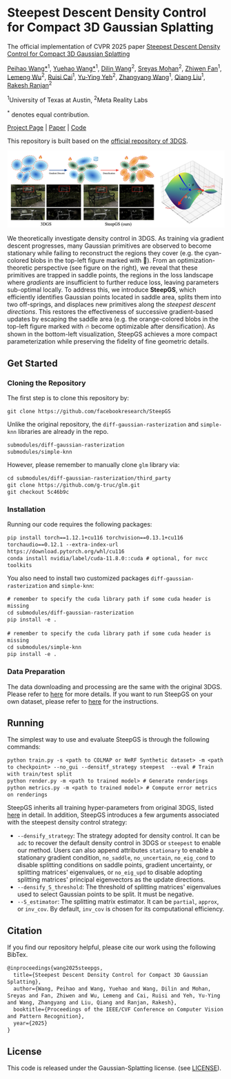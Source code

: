 # Steepest Descent Density Control for Compact 3D Gaussian Splatting

The official implementation of CVPR 2025 paper [Steepest Descent Density Control for Compact 3D Gaussian Splatting
](https://arxiv.org/abs/2505.05587)

[Peihao Wang*](https://peihaowang.github.io/)<sup>1</sup>,
[Yuehao Wang*](https://yuehaolab.com/)<sup>1</sup>,
[Dilin Wang](https://wdilin.github.io/)<sup>2</sup>,
[Sreyas Mohan](https://sreyas-mohan.github.io/)<sup>2</sup>,
[Zhiwen Fan](https://zhiwenfan.github.io/)<sup>1</sup>,
[Lemeng Wu](https://sites.google.com/view/lemeng-wu/home)<sup>2</sup>,
[Ruisi Cai](https://cairuisi.github.io/)<sup>1</sup>,
[Yu-Ying Yeh](https://yuyingyeh.github.io/)<sup>2</sup>,
[Zhangyang Wang](https://vita-group.github.io/)<sup>1</sup>,
[Qiang Liu](https://www.cs.utexas.edu/~lqiang/)<sup>1</sup>,
[Rakesh Ranjan](https://scholar.google.com/citations?user=8KF99lYAAAAJ&hl=en)<sup>2</sup>

<sup>1</sup>University of Texas at Austin, <sup>2</sup>Meta Reality Labs

<sup>*</sup> denotes equal contribution.

[Project Page](https://vita-group.github.io/SteepGS/) | [Paper](https://arxiv.org/abs/2505.05587) | [Code](https://github.com/facebookresearch/SteepGS)

This repository is built based on the [official repository of 3DGS](https://github.com/graphdeco-inria/gaussian-splatting).

![](assets/teaser.png)

We theoretically investigate density control in 3DGS. As training via gradient descent progresses, many Gaussian primitives are observed to become stationary while failing to reconstruct the regions they cover (e.g. the cyan-colored blobs in the top-left figure marked with 🧊). From an optimization-theoretic perspective (see figure on the right), we reveal that these primitives are trapped in saddle points, the regions in the loss landscape where *gradients* are insufficient to further reduce loss, leaving parameters sub-optimal locally. To address this, we introduce **SteepGS**, which efficiently identifies Gaussian points located in saddle area, splits them into two off-springs, and displaces new primitives along the *steepest descent directions*. This restores the effectiveness of successive gradient-based updates by escaping the saddle area (e.g. the orange-colored blobs in the top-left figure marked with 🔥 become optimizable after densification). As shown in the
bottom-left visualization, SteepGS achieves a more compact parameterization while preserving the fidelity of fine geometric details.

## Get Started

### Cloning the Repository

The first step is to clone this repository by:
```shell
git clone https://github.com/facebookresearch/SteepGS
```

Unlike the original repository, the `diff-gaussian-rasterization` and `simple-knn` libraries are already in the repo.

```shell
submodules/diff-gaussian-rasterization
submodules/simple-knn
```

However, please remember to manually clone `glm` library via:
```shell
cd submodules/diff-gaussian-rasterization/third_party
git clone https://github.com/g-truc/glm.git
git checkout 5c46b9c
```


### Installation

Running our code requires the following packages:

```shell
pip install torch==1.12.1+cu116 torchvision==0.13.1+cu116 torchaudio==0.12.1 --extra-index-url https://download.pytorch.org/whl/cu116
conda install nvidia/label/cuda-11.8.0::cuda # optional, for nvcc toolkits
```

You also need to install two customized packages `diff-gaussian-rasterization` and `simple-knn`:

```shell
# remember to specify the cuda library path if some cuda header is missing
cd submodules/diff-gaussian-rasterization
pip install -e .

# remember to specify the cuda library path if some cuda header is missing
cd submodules/simple-knn
pip install -e .
```

### Data Preparation

The data downloading and processing are the same with the original 3DGS. Please refer to [here](https://github.com/graphdeco-inria/gaussian-splatting?tab=readme-ov-file#running) for more details. If you want to run SteepGS on your own dataset, please refer to [here](https://github.com/graphdeco-inria/gaussian-splatting?tab=readme-ov-file#processing-your-own-scenes) for the instructions.


## Running

The simplest way to use and evaluate SteepGS is through the following commands:

```shell
python train.py -s <path to COLMAP or NeRF Synthetic dataset> -m <path to checkpoint> --no_gui --densitf_strategy steepest  --eval # Train with train/test split
python render.py -m <path to trained model> # Generate renderings
python metrics.py -m <path to trained model> # Compute error metrics on renderings
```

SteepGS inherits all training hyper-parameters from original 3DGS, listed [here](https://github.com/graphdeco-inria/gaussian-splatting?tab=readme-ov-file#running) in detail. In addition, SteepGS introduces a few arguments associated with the steepest density control strategy:

- `--densify_strategy`: The strategy adopted for density control. It can be `adc` to recover the default density control in 3DGS or `steepest` to enable our method. Users can also append attributes `stationary` to enable a stationary gradient condition, `no_saddle`, `no_uncertain`, `no_eig_cond` to disable splitting conditions on saddle points, gradient uncertainty, or splitting matrices' eigenvalues, or `no_eig_upd` to disable adopting splitting matrices' principal eigenvectors as the update directions.
- `--densify_S_threshold`: The threshold of splitting matrices' eigenvalues used to select Gaussian points to be split. It must be negative.
- `--S_estimator`: The splitting matrix estimator. It can be `partial`, `approx`, or `inv_cov`. By default, `inv_cov` is chosen for its computational efficiency.


## Citation

If you find our repository helpful, please cite our work using the following BibTex.

```
@inproceedings{wang2025steepgs,
  title={Steepest Descent Density Control for Compact 3D Gaussian Splatting},
  author={Wang, Peihao and Wang, Yuehao and Wang, Dilin and Mohan, Sreyas and Fan, Zhiwen and Wu, Lemeng and Cai, Ruisi and Yeh, Yu-Ying and Wang, Zhangyang and Liu, Qiang and Ranjan, Rakesh},
  booktitle={Proceedings of the IEEE/CVF Conference on Computer Vision and Pattern Recognition},
  year={2025}
}
```

## License
This code is released under the Gaussian-Splatting license. (see [LICENSE](LICENSE.md)).
